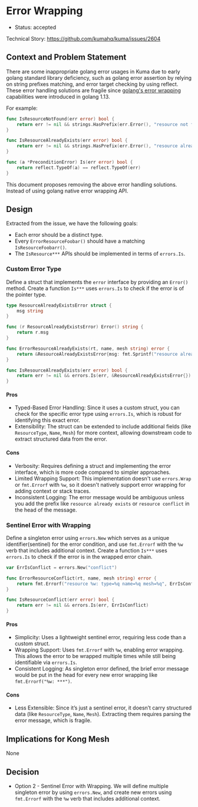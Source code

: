 # Error Wrapping

* Status: accepted

Technical Story: https://github.com/kumahq/kuma/issues/2604

## Context and Problem Statement

There are some inappropriate golang error usages in Kuma due to early golang standard library deficiency, 
such as golang error assertion by relying on string prefixes matching, and error target checking by using reflect.
These error handling solutions are fragile since [golang's error wrapping](https://go.dev/blog/go1.13-errors) capabilities were introduced in golang 1.13. 

For example:

```go
func IsResourceNotFound(err error) bool {
	return err != nil && strings.HasPrefix(err.Error(), "resource not found")
}

func IsResourceAlreadyExists(err error) bool {
	return err != nil && strings.HasPrefix(err.Error(), "resource already exists")
}

func (a *PreconditionError) Is(err error) bool {
	return reflect.TypeOf(a) == reflect.TypeOf(err)
}
```

This document proposes removing the above error handling solutions. Instead of using golang native error wrapping API.

## Design

Extracted from the issue, we have the following goals:
* Each error should be a distinct type.
* Every `ErrorResourceFoobar()` should have a matching `IsResourceFoobarr()`.
* The `IsResource***` APIs should be implemented in terms of `errors.Is`.

### Custom Error Type

Define a struct that implements the `error` interface by providing an `Error()` method. Create a function `Is***` uses `errors.Is` to check 
if the error is of the pointer type. 

```go
type ResourceAlreadyExistsError struct {
	msg string
}

func (r ResourceAlreadyExistsError) Error() string {
	return r.msg
}

func ErrorResourceAlreadyExists(rt, name, mesh string) error {
	return &ResourceAlreadyExistsError{msg: fmt.Sprintf("resource already exists: type=%q name=%q mesh=%q", rt, name, mesh)}
}

func IsResourceAlreadyExists(err error) bool {
	return err != nil && errors.Is(err, &ResourceAlreadyExistsError{})
}
```

#### Pros

* Typed-Based Error Handling: Since it uses a custom struct, you can check for the specific error type using `errors.Is`, which is robust for identifying this exact error.
* Extensibility: The struct can be extended to include additional fields (like `ResourceType`, `Name`, `Mesh`) for more context, allowing downstream code to extract structured data from the error.

#### Cons

* Verbosity: Requires defining a struct and implementing the error interface, which is more code compared to simpler approaches.
* Limited Wrapping Support: This implementation doesn't use `errors.Wrap` or `fmt.Errorf` with `%w`, so it doesn't natively support error wrapping for adding context or stack traces.
* Inconsistent Logging: The error message would be ambiguous unless you add the prefix like `resource already exists` or `resource conflict` in the head of the message.

### Sentinel Error with Wrapping

Define a singleton error using `errors.New` which serves as a unique identifier(sentinel) for the error condition, 
and use `fmt.Errorf` with the `%w` verb that includes additional context. Create a function `Is***` uses `errors.Is` to check
if the error is in the wrapped error chain.

```go
var ErrIsConflict = errors.New("conflict")

func ErrorResourceConflict(rt, name, mesh string) error {
	return fmt.Errorf("resource %w: type=%q name=%q mesh=%q", ErrIsConflict, rt, name, mesh)
}

func IsResourceConflict(err error) bool {
	return err != nil && errors.Is(err, ErrIsConflict)
}
```

#### Pros

* Simplicity: Uses a lightweight sentinel error, requiring less code than a custom struct.
* Wrapping Support: Uses `fmt.Errorf` with `%w`, enabling error wrapping. This allows the error to be wrapped multiple times while still being identifiable via `errors.Is`.
* Consistent Logging: As singleton error defined, the brief error message would be put in the head for every new error wrapping like `fmt.Errorf("%w: ***")`.

#### Cons

* Less Extensible: Since it’s just a sentinel error, it doesn’t carry structured data (like `ResourceType`, `Name`, `Mesh`). Extracting them requires parsing the error message, which is fragile.

## Implications for Kong Mesh

None

## Decision

* Option 2 - Sentinel Error with Wrapping. We will define multiple singleton error by using `errors.New`, 
and create new errors using `fmt.Errorf` with the `%w` verb that includes additional context.
